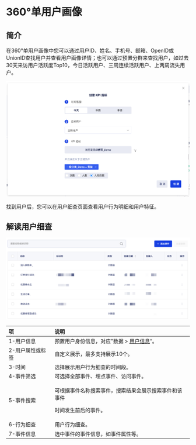 # 360°单用户画像

## 简介

在360°单用户画像中您可以通过用户ID、姓名、手机号、邮箱、OpenID或UnionID查找用户并查看用户画像详情；也可以通过预置分群来查找用户，如过去30天来访用户活跃度Top10，今日活跃用户、三周连续活跃用户、上两周流失用户。

![360&#xB0;&#x5355;&#x7528;&#x6237;&#x753B;&#x50CF;](../../.gitbook/assets/image%20%28109%29.png)

找到用户后，您可以在用户细查页面查看用户行为明细和用户特征。

## 解读用户细查

![&#x7528;&#x6237;&#x7EC6;&#x67E5;](../../.gitbook/assets/image%20%28144%29.png)

<table>
  <thead>
    <tr>
      <th style="text-align:left">&#x9879;</th>
      <th style="text-align:left">&#x8BF4;&#x660E;</th>
    </tr>
  </thead>
  <tbody>
    <tr>
      <td style="text-align:left">1-&#x7528;&#x6237;&#x4FE1;&#x606F;</td>
      <td style="text-align:left">&#x9884;&#x7F6E;&#x7528;&#x6237;&#x8EAB;&#x4EFD;&#x4FE1;&#x606F;&#xFF0C;&#x5BF9;&#x5E94;&quot;&#x6570;&#x636E;
        &gt; <a href="../datacenter/property/user-info.md">&#x7528;&#x6237;&#x4FE1;&#x606F;</a>&#x201C;&#x3002;</td>
    </tr>
    <tr>
      <td style="text-align:left">2-&#x7528;&#x6237;&#x5C5E;&#x6027;&#x6216;&#x6807;&#x7B7E;</td>
      <td style="text-align:left">&#x81EA;&#x5B9A;&#x4E49;&#x5C55;&#x793A;&#xFF0C;&#x6700;&#x591A;&#x652F;&#x6301;&#x5C55;&#x793A;10&#x4E2A;&#x3002;</td>
    </tr>
    <tr>
      <td style="text-align:left">3-&#x65F6;&#x95F4;</td>
      <td style="text-align:left">&#x9009;&#x62E9;&#x5C55;&#x793A;&#x7528;&#x6237;&#x884C;&#x4E3A;&#x7EC6;&#x67E5;&#x7684;&#x65F6;&#x95F4;&#x6BB5;&#x3002;</td>
    </tr>
    <tr>
      <td style="text-align:left">4-&#x4E8B;&#x4EF6;&#x7B5B;&#x9009;</td>
      <td style="text-align:left">&#x53EF;&#x9009;&#x62E9;&#x5168;&#x90E8;&#x4E8B;&#x4EF6;&#x3001;&#x57CB;&#x70B9;&#x4E8B;&#x4EF6;&#x3001;&#x8BBF;&#x95EE;&#x4E8B;&#x4EF6;&#x3002;</td>
    </tr>
    <tr>
      <td style="text-align:left">5-&#x4E8B;&#x4EF6;&#x641C;&#x7D22;</td>
      <td style="text-align:left">
        <p>&#x53EF;&#x6839;&#x636E;&#x4E8B;&#x4EF6;&#x540D;&#x79F0;&#x641C;&#x7D22;&#x4E8B;&#x4EF6;&#xFF0C;&#x641C;&#x7D22;&#x7ED3;&#x679C;&#x4F1A;&#x5C55;&#x793A;&#x641C;&#x7D22;&#x4E8B;&#x4EF6;&#x548C;&#x8BE5;&#x4E8B;&#x4EF6;</p>
        <p>&#x65F6;&#x95F4;&#x53D1;&#x751F;&#x524D;&#x540E;&#x7684;&#x4E8B;&#x4EF6;&#x3002;</p>
      </td>
    </tr>
    <tr>
      <td style="text-align:left">6-&#x884C;&#x4E3A;&#x7EC6;&#x67E5;</td>
      <td style="text-align:left">&#x7528;&#x6237;&#x884C;&#x4E3A;&#x7EC6;&#x67E5;&#x3002;</td>
    </tr>
    <tr>
      <td style="text-align:left">7-&#x4E8B;&#x4EF6;&#x4FE1;&#x606F;</td>
      <td style="text-align:left">&#x9009;&#x4E2D;&#x4E8B;&#x4EF6;&#x7684;&#x4E8B;&#x4EF6;&#x4FE1;&#x606F;&#xFF0C;&#x5982;&#x4E8B;&#x4EF6;&#x5C5E;&#x6027;&#x7B49;&#x3002;</td>
    </tr>
  </tbody>
</table>
